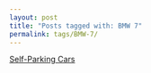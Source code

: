 ```yaml
---
layout: post
title: "Posts tagged with: BMW 7"
permalink: tags/BMW-7/
---
```

[Self-Parking Cars](/2011/08/self-parking-cars)
